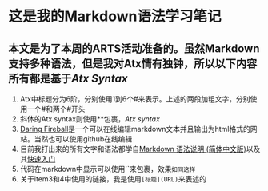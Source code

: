 # 这是我的Markdown语法学习笔记

## 本文是为了本周的ARTS活动准备的。虽然Markdown支持多种语法，但是我对Atx情有独钟，所以以下内容所有都是基于*Atx Syntax*


1. Atx中标题分为6阶，分别使用1到6个#来表示。上述的两段加粗文字，分别使用一个#和两个#开头
2. 斜体的Atx syntax则使用**包裹，*Atx syntax*
3. [Daring Fireball](http://daringfireball.net/projects/markdown/dingus)是一个可以在线编辑markdown文本并且输出为html格式的网站。当然也可以使用github在线编辑
4. 目前我打出来的所有文字和语法都学自[Markdown 语法说明 (简体中文版)](https://www.appinn.com/markdown/index.html)以及其[快速入门](https://www.appinn.com/markdown/basic.html)
5. 代码在markdown中显示可以使用``来包裹，效果`如同这样`
6. 关于item3和4中使用的链接，我是使用`[标题](URL)`来表述的
